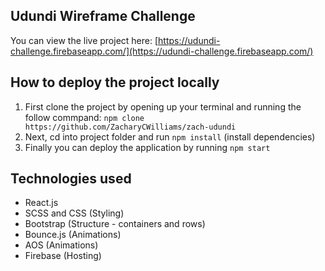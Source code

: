 ## Udundi Wireframe Challenge

You can view the live project here: [https://udundi-challenge.firebaseapp.com/](https://udundi-challenge.firebaseapp.com/)

## How to deploy the project locally

1. First clone the project by opening up your terminal and running the follow commpand: `npm clone https://github.com/ZacharyCWilliams/zach-udundi`
2. Next, cd into project folder and run `npm install` (install dependencies)
3. Finally you can deploy the application by running `npm start`

## Technologies used

* React.js
* SCSS and CSS (Styling)
* Bootstrap (Structure - containers and rows)
* Bounce.js (Animations)
* AOS (Animations)
* Firebase (Hosting)

